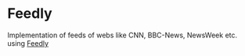 # Feedly

Implementation of feeds of webs like CNN, BBC-News, NewsWeek etc. using [Feedly](https://developer.feedly.com/)
